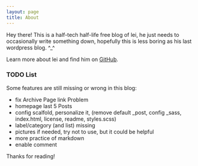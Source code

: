 ```yaml
---
layout: page
title: About
---
```


<p class="message">
  Hey there! This is a half-tech half-life free blog of lei, he just needs to occasionally write something down, hopefully this is less boring as his last wordpress blog. ^_^
</p>

Learn more about lei and find him on [GitHub](https://github.com/leihro).

### TODO List

Some features are still missing or wrong in this blog:

* fix Archive Page link Problem
* homepage last 5 Posts
* config scalfold, personalize it, (remove default _post, config _sass, index.html, license, readme, styles.scss)
* label/category (and list) missing
* pictures if needed, try not to use, but it could be helpful
* more practice of markdown
* enable comment

Thanks for reading!
